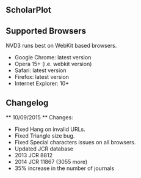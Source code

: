 ## ScholarPlot


## Supported Browsers
NVD3 runs best on WebKit based browsers.

* Google Chrome: latest version
* Opera 15+ (i.e. webkit version)
* Safari: latest version
* Firefox: latest version
* Internet Explorer: 10+

## Changelog

** 10/09/2015 ** Changes:

* Fixed Hang on invalid URLs.
* Fixed Triangle size bug.
* Fixed Special characters issues on all browsers.
* Updated JCR database
* 2013 JCR 8812
* 2014 JCR 11867 (3055 more)
* 35% increase in the number of journals
